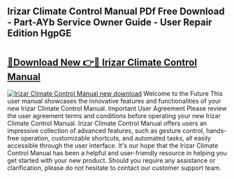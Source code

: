 ## Irizar Climate Control Manual PDf Free Download - Part-AYb Service Owner Guide - User Repair Edition HgpGE

# <h2><a href="http://bc5943.oget.top/?id=Irizar+Climate+Control+Manual">🔗Download New 👉🔴 Irizar Climate Control Manual</a></h2>

[![Irizar Climate Control Manual new download](https://i.imgur.com/5g1atiW.png)](http://bc5943.oget.top/?id=Irizar+Climate+Control+Manual)
Welcome to the Future This user manual showcases the innovative features and functionalities of your new Irizar Climate Control Manual. Important User Agreement Please review the user agreement terms and conditions before operating your new Irizar Climate Control Manual. Irizar Climate Control Manual offers users an impressive collection of advanced features, such as gesture control, hands-free operation, customizable shortcuts, and automated tasks, all easily accessible through the user interface. It's our hope that the Irizar Climate Control Manual has been a helpful and user-friendly resource in helping you get started with your new product. Should you require any assistance or clarification, please do not hesitate to contact our customer support team.
